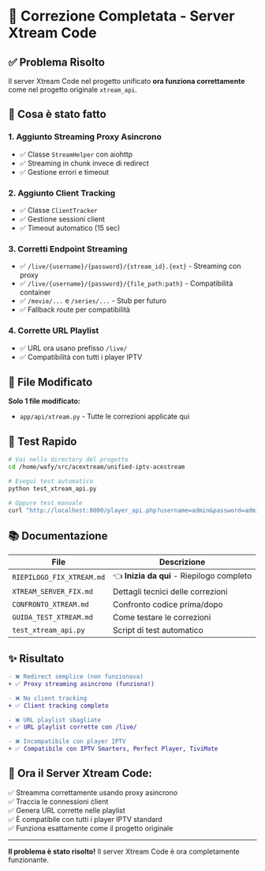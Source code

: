 # 🔧 Correzione Completata - Server Xtream Code

## ✅ Problema Risolto

Il server Xtream Code nel progetto unificato **ora funziona correttamente** come nel progetto originale `xtream_api`.

## 🔄 Cosa è stato fatto

### 1. Aggiunto Streaming Proxy Asincrono
- ✅ Classe `StreamHelper` con aiohttp
- ✅ Streaming in chunk invece di redirect
- ✅ Gestione errori e timeout

### 2. Aggiunto Client Tracking
- ✅ Classe `ClientTracker`
- ✅ Gestione sessioni client
- ✅ Timeout automatico (15 sec)

### 3. Corretti Endpoint Streaming
- ✅ `/live/{username}/{password}/{stream_id}.{ext}` - Streaming con proxy
- ✅ `/live/{username}/{password}/{file_path:path}` - Compatibilità container
- ✅ `/movie/...` e `/series/...` - Stub per futuro
- ✅ Fallback route per compatibilità

### 4. Corrette URL Playlist
- ✅ URL ora usano prefisso `/live/`
- ✅ Compatibilità con tutti i player IPTV

## 📝 File Modificato

**Solo 1 file modificato:**
- `app/api/xtream.py` - Tutte le correzioni applicate qui

## 🧪 Test Rapido

```bash
# Vai nella directory del progetto
cd /home/wafy/src/acextream/unified-iptv-acestream

# Esegui test automatico
python test_xtream_api.py

# Oppure test manuale
curl "http://localhost:8000/player_api.php?username=admin&password=admin"
```

## 📚 Documentazione

| File | Descrizione |
|------|-------------|
| `RIEPILOGO_FIX_XTREAM.md` | 👈 **Inizia da qui** - Riepilogo completo |
| `XTREAM_SERVER_FIX.md` | Dettagli tecnici delle correzioni |
| `CONFRONTO_XTREAM.md` | Confronto codice prima/dopo |
| `GUIDA_TEST_XTREAM.md` | Come testare le correzioni |
| `test_xtream_api.py` | Script di test automatico |

## ✨ Risultato

```diff
- ❌ Redirect semplice (non funzionava)
+ ✅ Proxy streaming asincrono (funziona!)

- ❌ No client tracking
+ ✅ Client tracking completo

- ❌ URL playlist sbagliate
+ ✅ URL playlist corrette con /live/

- ❌ Incompatibile con player IPTV
+ ✅ Compatibile con IPTV Smarters, Perfect Player, TiviMate
```

## 🎯 Ora il Server Xtream Code:

✅ Streamma correttamente usando proxy asincrono  
✅ Traccia le connessioni client  
✅ Genera URL corrette nelle playlist  
✅ È compatibile con tutti i player IPTV standard  
✅ Funziona esattamente come il progetto originale  

---

**Il problema è stato risolto!** Il server Xtream Code è ora completamente funzionante.
